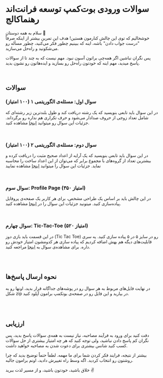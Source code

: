 # سوالات ورودی بوت‌کمپ توسعه فرانت‌اند رهنماکالج

سلام به همه دوستان 🌟  
خوشحالیم که توی این چالش کنارمون هستین! هدف این تمرین بیشتر از اینکه صرفاً "درست جواب دادن" باشه، اینه که ببینیم چطور فکر می‌کنید، چطور مسأله رو می‌شکونید و راه‌حل می‌سازید.

پس نگران نباشین اگر همه‌چی براتون آسون نبود. مهم نیست که به چند تا از سوالات پاسخ میدید، مهم اینه که خودتون راه‌حل رو بسازید و ایده‌هاتون رو نشون بدید.

</br>

## سوالات

### سوال اول: مسئله‌ی الگوریتمی ۱ (۱۰۰ امتیاز)

در این سوال باید تابعی بنویسید که یک رشته دریافت کند و طول بلندترین زیر رشته‌ای که شامل تعداد زوجی از حروف صدادار می‌شود و حرف تکراری هم نداره رو برگرداند. جزئیات این سوال رو میتوانید
[اینجا](./algorithm1/) مشاهده کنید.

</br>

### سوال دوم: مسئله‌ی الگوریتمی ۲ (۱۰۰ امتیاز)

در این سوال باید تابعی بنویسید که یک آرایه از اعداد صحیح مثبت را دریافت کرده و بیشترین تعداد از گروه‌های با مجموع برابر که می‌توان از این اعداد ساخت را محاسبه نماید. جزئیات این سوال را میتوانید [اینجا](./algorithm2/) مشاهده نمایید

</br>

### سوال سوم: Profile Page (۳۵۰ امتیاز)

در این چالش باید بر اساس یک طراحی مشخص، برای هر کاربر یک صفحه‌ی پروفایل پیاده‌سازی کنید. میتونید جزئیات این سوال را در [اینجا](./profile-page/) مشاهده کنید.

</br>

### سوال چهارم: Tic-Tac-Toe (۵۲۰ امتیاز)

در این قسمت باید بازی دوز (Tic Tac Toe) رو در سایز ۵ در ۵ پیاده سازی کنید. یه سری قابلیت‌های دیگه هم بهش اضافه کردیم که پیاده سازی هر کدومشون امتیاز خودش رو داره. برای مشاهده‌ی سوال به [اینجا](./tic-tac-toe/) مراجعه کنید.

</br></br>

## نحوه ارسال پاسخ‌ها

در نهایت فایل‌های مربوط به هر سوال رو در پوشه‌های جداگانه قرار بدید، اونها رو به شکل zip در بیارید و این فایل رو در صفحه‌ی بوتکمپ برامون آپلود کنید.

</br></br>

## ارزیابی

دقت کنید برای ورود به فرآیند مصاحبه، نیاز نیست به همه‌ی سوالات پاسخ بدید، پس نگران کم پاسخ دادن نباشید، ولی توجه کنید که هر چه امتیاز بیشتری از حل سوالات کسب کنید شانس بیشتری برای دعوت شدن به مصاحبه خواهید داشت.

بیشتر از نتیجه، فرایند فکر کردن شما برای ما مهمه. لطفاً حتماً توضیح بدید که چرا روشتون رو انتخاب کردید. اگه وسط راه تغییرش دادید، اونم برامون جالبه.

خلاق باشید، خودتون باشید، و از مسیر لذت ببرید ✌️
